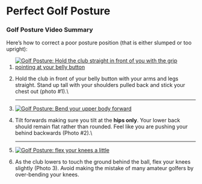 # Perfect Golf Posture



### Golf Posture Video Summary

Here’s how to correct a poor posture position (that is either slumped or too upright):

&#x20;

1. [![Golf Posture: Hold the club straight in front of you with the grip pointing at your belly button](https://free-online-golf-tips.com/wp-content/uploads/golf-posture-drill-1-288x288.png)](https://free-online-golf-tips.com/wp-content/uploads/golf-posture-drill-1.png)
2.  Hold the club in front of your belly button with your arms and legs straight. Stand up tall with your shoulders pulled back and stick your chest out (photo #1).\


    ***
3. [![Golf Posture: Bend your upper body forward](https://free-online-golf-tips.com/wp-content/uploads/golf-posture-drill-2-288x288.png)](https://free-online-golf-tips.com/wp-content/uploads/golf-posture-drill-2.png)
4.  Tilt forwards making sure you tilt at the **hips only**. Your lower back should remain flat rather than rounded. Feel like you are pushing your behind backwards (Photo #2).\


    ***
5. [![Golf Posture: flex your knees a little](https://free-online-golf-tips.com/wp-content/uploads/golf-posture-drill-3-288x288.png)](https://free-online-golf-tips.com/wp-content/uploads/golf-posture-drill-3.png)
6. As the club lowers to touch the ground behind the ball, flex your knees slightly (Photo 3). Avoid making the mistake of many amateur golfers by over-bending your knees.
